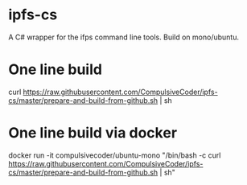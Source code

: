 # ipfs-cs
A C# wrapper for the ifps command line tools. Build on mono/ubuntu.


# One line build
curl https://raw.githubusercontent.com/CompulsiveCoder/ipfs-cs/master/prepare-and-build-from-github.sh | sh

# One line build via docker
docker run -it compulsivecoder/ubuntu-mono "/bin/bash -c curl https://raw.githubusercontent.com/CompulsiveCoder/ipfs-cs/master/prepare-and-build-from-github.sh | sh"
